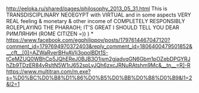 http://eeloka.ru/shared/pages/philosophy_2013_05_31.html This is TRANSDISCIPLINARY NEOEGYPT with VIRTUAL and in some aspects VERY REAL feeling & monetary & other income of COMPLETELY RESPONSIBLY ROLEPLAYING THE PHARAOH; IT'S GREAT I SHOULD TELL YOU DEAR РИМЛЯНИН (ROME CITIZEN =)) ) * https://www.facebook.com/egphilippov/posts/1797614467047120?comment_id=1797694970372403&reply_comment_id=1806400479501852&__cft__[0]=AZWaRverBHvAVIj3opolBDt1S-tCeMZUQ0WBhCp5JQhEReJ0BJB3O1jsm2gjadvqGN6Gbm1pOZebDPGYRJhZb9TDzER84vRsltN5W1rJ652spLyJQh6zxcJRNuRAtshm9Mc&__tn__=R]-R
https://www.multitran.com/m.exe?s=%D0%BC%D0%B8%D1%86%D0%B5%D0%BB%D0%B8%D0%B9&l1=2&l2=1
